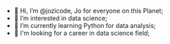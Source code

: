 - 👋 Hi, I’m @jozicode, Jo for everyone on this Planet;
- 👀 I’m interested in data science;
- 🌱 I’m currently learning Python for data analysis;
- 💼 I'm looking for a career in data science field;

<!---
jozicode/jozicode is a ✨ special ✨ repository because its `README.md` (this file) appears on your GitHub profile.
You can click the Preview link to take a look at your changes.
--->
